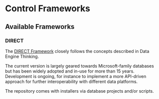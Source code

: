 # Control Frameworks

## Available Frameworks

### DIRECT

The [DIRECT Framework](https://github.com/data-solution-automation-engine/DIRECT) closely follows the concepts described in Data Engine Thinking.

The current version is largely geared towards Microsoft-family databases but has been widely adopted and in-use for more than 15 years. Development is ongoing, for instance to implement a more API-driven approach for further interoperability with different data platforms.

The repository comes with installers via database projects and/or scripts.
